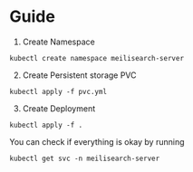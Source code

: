 # Guide

1. Create Namespace

```shell
kubectl create namespace meilisearch-server
```

2. Create Persistent storage PVC

```shell
kubectl apply -f pvc.yml
```

3. Create Deployment

```shell
kubectl apply -f .
```

You can check if everything is okay by running

```shell
kubectl get svc -n meilisearch-server
```